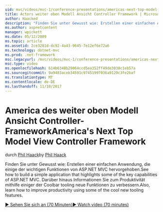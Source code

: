 ```yaml
---
uid: mvc/videos/mvc-1/conference-presentations/americas-next-top-model-view-controller-framework
title: Actors weiter oben Modell Ansicht Controller Framework | Microsoft Docs
author: Haacked
description: "Finden Sie unter Gewusst wie: Erstellen einer einfachen Anwendung, die einige der wichtigen Funktionen von ASP.NET MVC hervorgehoben. Darüber hinaus erfahren Sie, wie mithilfe einiger der Produktivität der..."
ms.author: aspnetcontent
manager: wpickett
ms.date: 05/12/2009
ms.topic: article
ms.assetid: 2ce3281d-dc92-4a43-9645-7e12ef6e72a6
ms.technology: dotnet-mvc
ms.prod: .net-framework
msc.legacyurl: /mvc/videos/mvc-1/conference-presentations/americas-next-top-model-view-controller-framework
msc.type: video
ms.openlocfilehash: 614b6348b29064ccd5ea352ff49de3038c1eb57a
ms.sourcegitcommit: 9a9483aceb34591c97451997036a9120c3fe2baf
ms.translationtype: MT
ms.contentlocale: de-DE
ms.lasthandoff: 11/10/2017
---
```

<a name="americas-next-top-model-view-controller-framework"></a><span data-ttu-id="55d39-104">America des weiter oben Modell Ansicht Controller-Framework</span><span class="sxs-lookup"><span data-stu-id="55d39-104">America's Next Top Model View Controller Framework</span></span>
====================
<span data-ttu-id="55d39-105">durch [Phil Haack](https://github.com/Haacked)</span><span class="sxs-lookup"><span data-stu-id="55d39-105">by [Phil Haack](https://github.com/Haacked)</span></span>

<span data-ttu-id="55d39-106">Finden Sie unter Gewusst wie: Erstellen einer einfachen Anwendung, die einige der wichtigen Funktionen von ASP.NET MVC hervorgehoben.</span><span class="sxs-lookup"><span data-stu-id="55d39-106">See how to build a simple application that highlights some of the key capabilities of ASP.NET MVC.</span></span> <span data-ttu-id="55d39-107">Darüber hinaus Informationen Sie zum Produktivität mithilfe einiger der Coolbar tooling neue Funktionen zu verbessern.</span><span class="sxs-lookup"><span data-stu-id="55d39-107">Also, learn how to improve productivity using some of the cool new tooling features.</span></span>

[<span data-ttu-id="55d39-108">&#9654; Sehen Sie sich an (70 Minuten)</span><span class="sxs-lookup"><span data-stu-id="55d39-108">&#9654; Watch video (70 minutes)</span></span>](https://channel9.msdn.com/Blogs/ASP-NET-Site-Videos/americas-next-top-model-view-controller-framework)
